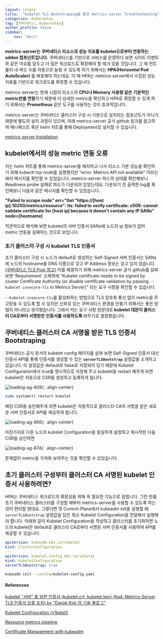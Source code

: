 ```yaml
---
layout: single
title:  "kubelet TLS Bootstraping을 통한 metrics-server Troubleshooting"
categories: Kubernetes
tag: [쿠버네티스, Kubernetes]
author_profile: false
sidebar:
    nav: "docs"
---
```


**metrics-server는 쿠버네티스 리소스의 성능 지표를 kubelet으로부터 연동하는 addon 컴포넌트입니다.** 쿠버네티스를 기반으로 서비스를 운영하다 보면 사이트 이벤트와 같은 이슈를 앞두고 더 많은 워크로드로 확장해야 할 때가 있을 것입니다. 그 때 컨트롤러 내 파드 수를 자동으로 늘릴 수 있도록 하기 위해서는 **HPA(Horizontal Pod AutoScaler)** 를 배포해야 하는데요. 이 때 HPA는 metrics-server에서 수집된 성능 지표를 기반으로 워크로드를 확장할 수 있습니다.

metrics-server는 현재 시점의 리소스의 **CPU나 Memory 사용량 같은 기본적인 metric만을 연동**하기 때문에 더 상세한 metric을 확인하고 HPA로 확장할 수 있게 하기 위해서는 **Prometheus** 같은 도구를 사용하는 것이 효과적입니다.

metrics-server는 쿠버네티스 클러스터 구성 시 기본으로 설치되는 컴포넌트가 아니기 때문에 별도의 설치 과정이 있으며, 아래 metrics-server 공식 github 링크를 참고하여 매니페스트 혹은 helm 차트를 통해 Deployment로 설치할 수 있습니다.

[metrics-server Installation](https://github.com/kubernetes-sigs/metrics-server?tab=readme-ov-file)

## kubelet에서의 성능 metric 연동 오류

저는 helm 차트를 통해 metrics-server를 배치하고 나서 리소스 기본 성능을 확인하기 위해 kubectl top node를 실행했지만 "error: Metrics API not available" 이라는 에러 메시지를 확인할 수 있었습니다. metrics-server 파드의 상태를 확인해보니 Readiness probe 실패로 파드가 다운되어 있었는데요. 다운되기 전 출력한 log를 확인해보니 다음과 같은 메시지를 확인할 수 있었습니다.

**"Failed to scrape node" err="Get \"https://[host ip]:10250/metrics/resource\": tls: failed to verify certificate: x509: cannot validate certificate for [host ip] because it doesn't contain any IP SANs" node=[hostname]**

직관적으로 해석해 보면 kubelet의 서버 인증서 SANs에 노드의 ip 정보가 없어 metric 연동을 실패하는 것으로 보입니다.

### 초기 클러스터 구성 시 kubelet TLS 인증서

초기 클러스터 구성 시 노드가 default로 생성하는 Self-Signed 서버 인증서는 SANs에 노드의 hostname을 DNS 이름으로 갖고 IP Address 정보는 갖고 있지 않습니다.[(쿠버네티스 TLS Post 참고)](https://lewisjlee.github.io/kubernetes/ssl_tls_kubernetes/) 이를 해결하기 위해 metrics-server 공식 github를 살펴보면 'Requirement' 소제목에 "Kubelet certificate needs to be signed by cluster Certificate Authority (or disable certificate validation by passing `--kubelet-insecure-tls` to Metrics Server)" 라는 요구 사항을 확인할 수 있습니다.

`--kubelet-insecure-tls`를 활성화하는 방법으로 TLS 암호화 통신 없이 metric을 주고받을 수 있도록 할 수 있지만 신뢰성 있는 쿠버네티스 환경을 만들기 위해서는 좋은 방법이 아니라고 생각했습니다. 그래서 저는 요구 사항 원문대로 **kubelet 데몬이 클러스터 CA로부터 서명받은 인증서를 사용하도록** 바꾸기로 결정했습니다.

## 쿠버네티스 클러스터 CA 서명을 받은 TLS 인증서 Bootstraping

쿠버네티스 공식 문서의 kubelet config 페이지를 살펴 보면 Self-Signed 인증서 대신 인증서 API를 통해 인증서를 생성할 수 있는 **`serverTLSBootstrap`** 설정값을 소개하고 있습니다. 이 설정값은 default로 false로 지정되어 있기 때문에 Kubelet Configuration에서 true를 명시적으로 지정해 주고 kubelet을 restart 해주게 되면 kubelet은 자동으로 CSR을 생성하고 등록하게 됩니다.

<img title="" src="../../images/2025-01-02-metrics-server/2025-01-07-19-15-01-image.png" alt="loading-ag-809" data-align="center">{: .align-center}

```bash
sudo systemctl restart kubelet
```

해당 CSR을 승인해주게 되면 kubelet은 자동적으로 클러스터 CA의 서명을 받은 새로운 서버 인증서로 API를 제공하게 됩니다.

<img title="" src="../../images/2025-01-02-metrics-server/e3484a0b3ae2aa471431160335c4d3f25e4ece8b.png" alt="loading-ag-866" data-align="center">{: .align-center}

마찬가지로 다른 노드의 kubelet Configuration을 동일하게 설정하고 재시작한 다음 CSR을 승인하면

<img title="" src="../../images/2025-01-02-metrics-server/2025-01-07-19-27-22-image.png" alt="loading-ag-874" data-align="center">{: .align-center}

문제없이 metric을 가져와 보여주는 것을 확인할 수 있었습니다.

## 초기 클러스터 구성부터 클러스터 CA 서명된 kubelet 인증서 사용하려면?

HPA는 쿠버네티스 워크로드의 확장성을 위해 꼭 필요한 기능으로 꼽힙니다. 그런 만큼 초기 쿠버네티스 클러스터를 구성할 때부터 metrics-server를 사용할 수 있도록 하는 것이 편리할 텐데요. 그렇다면 첫 Control-Plane에서 kubeadm init을 실행할 때 `serverTLSBootstrap` 설정값을 담은 최소 Kubelet Configuration을 전달해서 실행해야 합니다. 아래와 같이 Kubelet Configuration을 작성하고 클러스터를 초기화하면 노드의 kubelet은 default로 클러스터 CA로부터 서명된 서버 인증서를 사용하여 API를 제공할 수 있습니다.

```yaml
apiVersion: kubeadm.k8s.io/v1beta3
kind: ClusterConfiguration
---
apiVersion: kubelet.config.k8s.io/v1beta1
kind: KubeletConfiguration
serverTLSBootstrap: true
```

```bash
kubeadm init --config=kubelet-config.yaml
```

#### References

[kubelet &quot;서버&quot; 를 위한 인증서 (kubelet.crt, kubelet.key) (feat: Metrics-Server TLS 인증서 오류 조치) by "Daniel Kim 의 기술 블로그"](https://www.kimsehwan96.com/kubelet-server-certificates/)

[Kubelet Configuration (v1beta1)](https://kubernetes.io/docs/reference/config-api/kubelet-config.v1beta1/#kubelet-config-k8s-io-v1beta1-KubeletConfiguration)

[Resource metrics pipeline](https://kubernetes.io/docs/tasks/debug/debug-cluster/resource-metrics-pipeline/)

[Certificate Management with kubeadm](https://kubernetes.io/docs/tasks/administer-cluster/kubeadm/kubeadm-certs/#kubelet-serving-certs)
